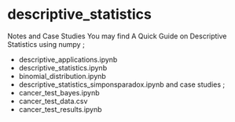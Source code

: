 # descriptive_statistics
Notes and Case Studies
You may find A Quick Guide on Descriptive Statistics using numpy ;
* descriptive_applications.ipynb
* descriptive_statistics.ipynb
* binomial_distribution.ipynb
* descriptive_statistics_simponsparadox.ipynb
and case studies ;
* cancer_test_bayes.ipynb
* cancer_test_data.csv
* cancer_test_results.ipynb
